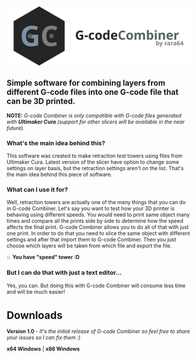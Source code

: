 ![](images/mainlogo.svg)
## Simple software for combining layers from different G-code files into one G-code file that can be 3D printed.
**NOTE:** *G-code Combiner is only compatible with G-code files generated with **Ultimaker Cura** (support for other slicers will be available in the near future).*

### What's the main idea behind this?
This software was created to make retraction test towers using files from Ultimaker Cura.
Latest version of the slicer have option to change some settings on layer basis, but the retraction settings aren't on the list.
That's the main idea behind this piece of software.

### What can I use it for?
Well, retraction towers are actually one of the many things that you can do in G-code Combiner.
Let's say you want to test how your 3D printer is behaving using different speeds. You would need to print same object
many times and compare all the prints side by side to determine how the speed affects the final print. G-code Combiner
allows you to do all of that with just one print. In order to do that you need to slice the same object with different settings and after that import them to G-code Combiner. Then you just choose which layers will be taken from which file and export the file. 

:boom: **You have "speed" tower :D**

### But I can do that with just a text editor...
Yes, you can. But doing this with G-code Combiner will consume less time and will be much easier!

# Downloads
**Version 1.0** - *It's the initial release of G-code Combiner so feel free to share your issues so I can fix them :)*

**x64 Windows** | **x86 Windows**
